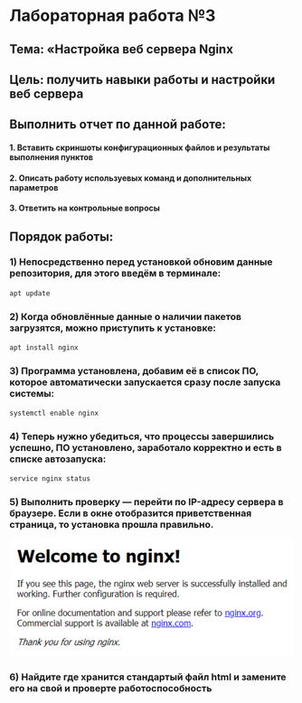 # Лабораторная работа №3
## Тема: «Настройка веб сервера Nginx
## Цель: получить навыки работы и настройки веб сервера 
## Выполнить отчет по данной работе:
#### 1. Вставить скриншоты конфигурационных файлов и результаты выполнения пунктов
#### 2. Описать работу используевых команд и дополнительных параметров
#### 3. Ответить на контрольные вопросы

## Порядок работы:
### 1)	Непосредственно перед установкой обновим данные репозитория, для этого введём в терминале:

```sh
apt update
```

### 2)	Когда обновлённые данные о наличии пакетов загрузятся, можно приступить к установке:

```sh
apt install nginx
```

### 3)	Программа установлена, добавим её в список ПО, которое автоматически запускается сразу после запуска системы:

```sh
systemctl enable nginx
```

### 4)	Теперь нужно убедиться, что процессы завершились успешно, ПО установлено, заработало корректно и есть в списке автозапуска:

```sh
service nginx status
```

### 5) Выполнить проверку — перейти по IP-адресу сервера в браузере. Если в окне отобразится приветственная страница, то установка прошла правильно.

<img src="src/img/lb3/1.png"></img>

### 6) Найдите где хранится стандартый файл html и замените его на свой и проверте работоспособность